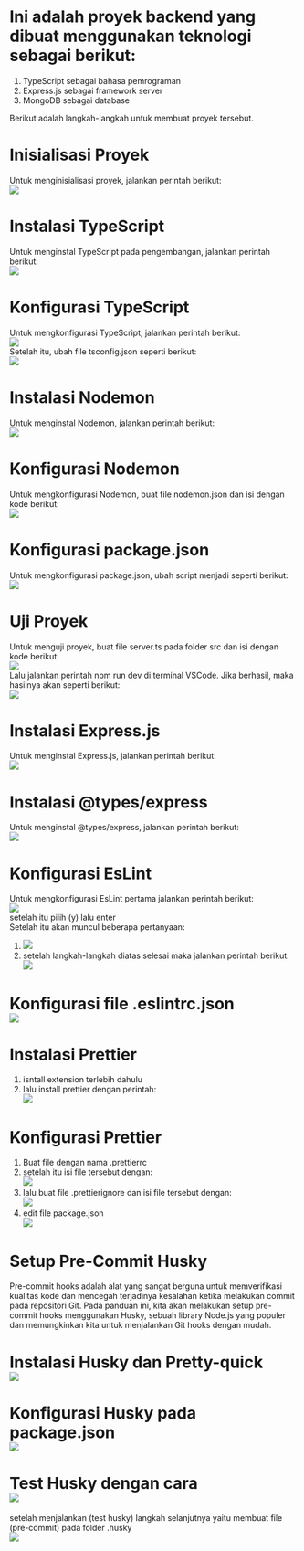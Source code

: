 # Ini adalah proyek backend yang dibuat menggunakan teknologi sebagai berikut:
1. TypeScript sebagai bahasa pemrograman
2. Express.js sebagai framework server
3. MongoDB sebagai database

Berikut adalah langkah-langkah untuk membuat proyek tersebut.
# Inisialisasi Proyek
Untuk menginisialisasi proyek, jalankan perintah berikut: <br> <img src ="./src/assets/imgmd/1.png">
# Instalasi TypeScript
Untuk menginstal TypeScript pada pengembangan, jalankan perintah berikut:<br> <img src="./src/assets/imgmd/2.png">
# Konfigurasi TypeScript
Untuk mengkonfigurasi TypeScript, jalankan perintah berikut:<br> <img src="./src/assets/imgmd/3.png"> <br>
Setelah itu, ubah file tsconfig.json seperti berikut:<br> <img src="./src/assets/imgmd/4.png">
# Instalasi Nodemon
Untuk menginstal Nodemon, jalankan perintah berikut:<br> <img src="./src/assets/imgmd/5.png">
# Konfigurasi Nodemon
Untuk mengkonfigurasi Nodemon, buat file nodemon.json dan isi dengan kode berikut:<br> <img src="./src/assets/imgmd/6.png">
# Konfigurasi package.json
Untuk mengkonfigurasi package.json, ubah script menjadi seperti berikut:<br> <img src="./src/assets/imgmd/7.png">
# Uji Proyek
Untuk menguji proyek, buat file server.ts pada folder src dan isi dengan kode berikut:<br> <img src="./src/assets/imgmd/8.png"> <br>
Lalu jalankan perintah npm run dev di terminal VSCode. Jika berhasil, maka hasilnya akan seperti berikut:<br> <img src="./src/assets/imgmd/9.png">
# Instalasi Express.js
Untuk menginstal Express.js, jalankan perintah berikut:<br> <img src="./src/assets/imgmd/10.png">
# Instalasi @types/express
Untuk menginstal @types/express, jalankan perintah berikut:<br> <img src="./src/assets/imgmd/11.png">
# Konfigurasi EsLint
Untuk mengkonfigurasi EsLint pertama jalankan perintah berikut:<br> <img src="./src/assets/imgmd/12.png"><br>
setelah itu pilih (y) lalu enter <br>
Setelah itu akan muncul beberapa pertanyaan: <br>
1. <img src="./src/assets/imgmd/13.png"> <br>
2. setelah langkah-langkah diatas selesai maka jalankan perintah berikut: <br> <img src="./src/assets/imgmd/14.png">

# Konfigurasi file .eslintrc.json <br> <img src="./src/assets/imgmd/15.png">
# Instalasi Prettier
1. isntall extension terlebih dahulu
2. lalu install prettier dengan perintah: <br> <img src="./src/assets/imgmd/16.png">
# Konfigurasi Prettier
1. Buat file dengan nama .prettierrc
2. setelah itu isi file tersebut dengan: <br> <img src="./src/assets/imgmd/17.png"> 
3. lalu buat file .prettierignore dan isi file tersebut dengan: <br> <img src="./src/assets/imgmd/18.png">
4. edit file package.json <br> <img src="./src/assets/imgmd/19.png">
# Setup Pre-Commit Husky
Pre-commit hooks adalah alat yang sangat berguna untuk memverifikasi kualitas kode dan mencegah terjadinya kesalahan ketika melakukan commit pada repositori Git. Pada panduan ini, kita akan melakukan setup pre-commit hooks menggunakan Husky, sebuah library Node.js yang populer dan memungkinkan kita untuk menjalankan Git hooks dengan mudah.
# Instalasi Husky  dan Pretty-quick <br> <img src="./src/assets/imgmd/20.png">
# Konfigurasi Husky pada package.json <br> <img src="./src/assets/imgmd/21.png">
# Test Husky dengan cara <br> <img src="./src/assets/imgmd/22.png"> <br>
setelah menjalankan (test husky) langkah selanjutnya yaitu membuat file (pre-commit) pada folder .husky<br>
<img src="./src/assets/imgmd/23.png">